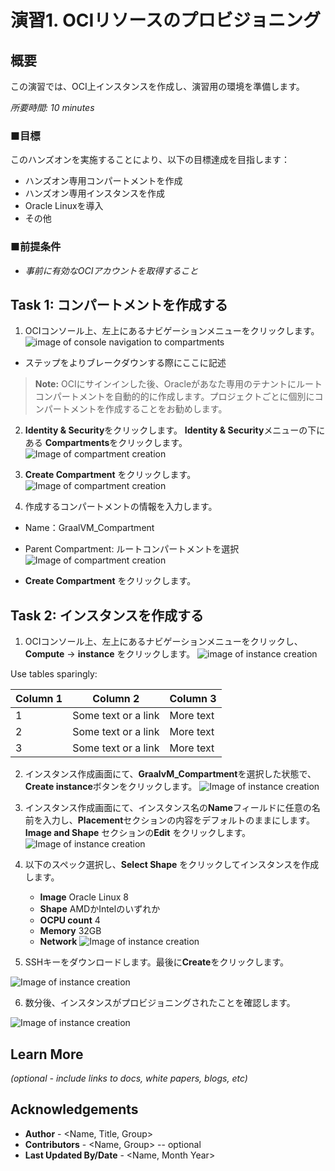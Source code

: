 # 演習1. OCIリソースのプロビジョニング

## 概要

この演習では、OCI上インスタンスを作成し、演習用の環境を準備します。

*所要時間: 10 minutes*

### ■目標

このハンズオンを実施することにより、以下の目標達成を目指します：
* ハンズオン専用コンパートメントを作成
* ハンズオン専用インスタンスを作成
* Oracle Linuxを導入
* その他

### ■前提条件

* *事前に有効なOCIアカウントを取得すること*

## Task 1: コンパートメントを作成する

1. OCIコンソール上、左上にあるナビゲーションメニューをクリックします。
    ![image of console navigation to compartments](/../images/console-navigation.png)
    &nbsp;

 * ステップをよりブレークダウンする際にここに記述

  > **Note:** OCIにサインインした後、Oracleがあなた専用のテナントにルートコンパートメントを自動的的に作成します。プロジェクトごとに個別にコンパートメントを作成することをお勧めします。
  
2. **Identity & Security**をクリックします。 **Identity & Security**メニューの下にある **Compartments**をクリックします。
   ![Image of compartment creation](/../images/console-navigation-compartment.png)
    &nbsp;

3. **Create Compartment** をクリックします。
 ![Image of compartment creation](/../images/console-compartment-create.png)

4. 作成するコンパートメントの情報を入力します。
  * Name：GraalVM_Compartment
  * Parent Compartment: ルートコンパートメントを選択
 ![Image of compartment creation](/../images/console-compartment-create2.png) 

  * **Create Compartment** をクリックします。
  

## Task 2: インスタンスを作成する

1.  OCIコンソール上、左上にあるナビゲーションメニューをクリックし、**Compute** → **instance** をクリックします。
  ![image of instance creation](/../images/create-instance.png)
    &nbsp;

  Use tables sparingly:

  | Column 1 | Column 2 | Column 3 |
  | --- | --- | --- |
  | 1 | Some text or a link | More text  |
  | 2 |Some text or a link | More text |
  | 3 | Some text or a link | More text |

2. インスタンス作成画面にて、**GraalvM_Compartment**を選択した状態で、**Create instance**ボタンをクリックします。 
![Image of instance creation](/../images/create-instance1.png)

3. インスタンス作成画面にて、インスタンス名の**Name**フィールドに任意の名前を入力し、**Placement**セクションの内容をデフォルトのままにします。**Image and Shape** セクションの**Edit** をクリックします。
![Image of instance creation](/../images/create-instance2.png)


4. 以下のスペック選択し、**Select Shape** をクリックしてインスタンスを作成します。
    - **Image** Oracle Linux 8
    - **Shape** AMDかIntelのいずれか
    - **OCPU count** 4
    - **Memory** 32GB
    - **Network**
  ![Image of instance creation](/../images/create-instance4.png)

5. SSHキーをダウンロードします。最後に**Create**をクリックします。

  ![Image of instance creation](/../images/create-instance5.png)

6. 数分後、インスタンスがプロビジョニングされたことを確認します。

  ![Image of instance creation](/../images/provisioning-instance1.png)

## Learn More

*(optional - include links to docs, white papers, blogs, etc)*



## Acknowledgements
* **Author** - <Name, Title, Group>
* **Contributors** -  <Name, Group> -- optional
* **Last Updated By/Date** - <Name, Month Year>
